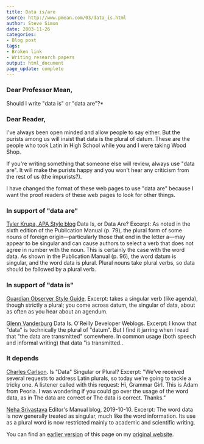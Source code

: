 ```yaml
---
title: Data is/are
source: http://www.pmean.com/03/data_is.html
author: Steve Simon
date: 2003-11-26
categories:
- Blog post
tags:
- Broken link
- Writing research papers
output: html_document
page_update: complete
---
```


### Dear Professor Mean, 

Should I write "data is" or "data are"?*

### Dear Reader,

I've always been open minded and allow people to say either. But the purists among us will insist that data is the plural of datum. These are the people who took Latin in High School while you and I were taking Wood Shop.

If you're writing something that someone else will review, always use "data are". It will make the purists happy and you won't hear any criticism from the rest of us (the impurists?).

I have changed the format of these web pages to use "data are" because I want the proof readers of these web pages to look for other things.

### In support of "data are"

[Tyler Krupa, APA Style blog][kru1] Data Is, or Data Are? Excerpt: As noted in the sixth edition of the Publication Manual (p. 79), the plural form of some nouns of foreign origin—particularly those that end in the letter a—may appear to be singular and can cause authors to select a verb that does not agree in number with the noun. This is certainly the case with the word data. As shown in the Publication Manual (p. 96), the word datum is singular, and the word data is plural. Plural nouns take plural verbs, so data should be followed by a plural verb.

### In support of "data is"

[Guardian Observer Style Guide][gua1]. Excerpt: takes a singular verb (like agenda), though strictly a plural; you come across datum, the singular of data, about as often as you hear about an agendum.

[Glenn Vanderburg][van1] Data Is. O'Reilly Developer Weblogs. Excerpt: I know that "data" is technically the plural of "datum". But I find it jarring when I read that "the data are transmitted" somewhere. In common usage (both speech and informal writing) that data "is transmitted..

### It depends

[Charles Carlson][car1]. Is "Data" Singular or Plural? Excerpt: "We've received several requests to address Latin plurals, so today we're going to tackle a tricky one. A listener called with this request: Hi, Grammar Girl. This is Adam from Peoria. I was wondering if you could go over the usage of the word data, as in The data are correct or The data is correct. Thanks."

[Neha Srivastava][sri1] Editor's Manual blog, 2019-10-10. Excerpt: The word data is now generally treated as singular, much like the word information. Its use as a plural word is now restricted mainly to academic and scientific writing.

You can find an [earlier version][sim1] of this page on my [original website][sim2].

[sim1]: http://www.pmean.com/03/data_is.html
[sim2]: http://www.pmean.com/original_site.html


[car1]: http://grammar.quickanddirtytips.com/is-data-singular-or-plural.aspx
[gua1]: https://www.theguardian.com/guardian-observer-style-guide-d
[kru1]: https://blog.apastyle.org/apastyle/2012/07/data-is-or-data-are.html
[sri1]: https://editorsmanual.com/articles/data-singular-or-plural/
[van1]: http://www.oreillynet.com/windows/blog/2003/01/data_is.html

